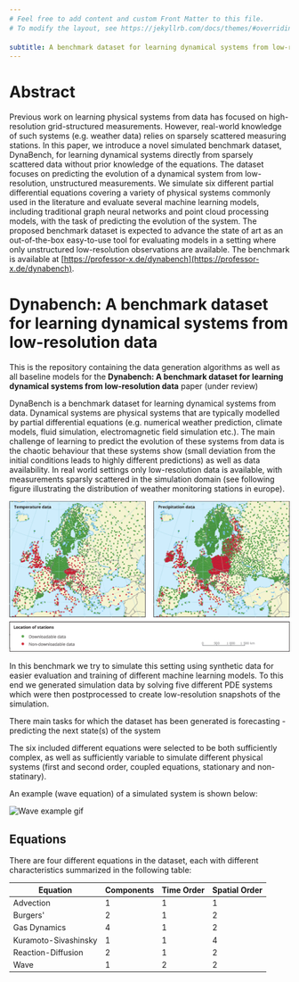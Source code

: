 ```yaml
---
# Feel free to add content and custom Front Matter to this file.
# To modify the layout, see https://jekyllrb.com/docs/themes/#overriding-theme-defaults

subtitle: A benchmark dataset for learning dynamical systems from low-resolution data
---
```


# Abstract
Previous work on learning physical systems from data has focused on high-resolution grid-structured measurements. However, real-world knowledge of such systems (e.g. weather data) relies on sparsely scattered measuring stations. In this paper, we introduce a novel simulated benchmark dataset, DynaBench, for learning dynamical systems directly from sparsely scattered data without prior knowledge of the equations. The dataset focuses on predicting the evolution of a dynamical system from low-resolution, unstructured measurements. We simulate six different partial differential equations covering a variety of physical systems commonly used in the literature and evaluate several machine learning models, including traditional graph neural networks and point cloud processing models, with the task of predicting the evolution of the system. The proposed benchmark dataset is expected to advance the state of art as an out-of-the-box easy-to-use tool for evaluating models in a setting where only unstructured low-resolution observations are available. The benchmark is available at [https://professor-x.de/dynabench](https://professor-x.de/dynabench).



# Dynabench: A benchmark dataset for learning dynamical systems from low-resolution data

This is the repository containing the data generation algorithms as well as all baseline models for the __Dynabench: A benchmark dataset for learning dynamical systems from low-resolution data__ paper (under review)

DynaBench is a benchmark dataset for learning dynamical systems from data. Dynamical systems are physical systems that are typically modelled by partial differential equations (e.g. numerical weather prediction, climate models, fluid simulation, electromagnetic field simulation etc.). The main challenge of learning to predict the evolution of these systems from data is the chaotic behaviour that these systems show (small deviation from the initial conditions leads to highly different predictions) as well as data availability. In real world settings only low-resolution data is available, with measurements sparsly scattered in the simulation domain (see following figure illustrating the distribution of weather monitoring stations in europe).


![Weather stations europe gif](images/demos/weather_stations.gif)

In this benchmark we try to simulate this setting using synthetic data for easier evaluation and training of different machine learning models. To this end we generated simulation data by solving five different PDE systems which were then postprocessed to create low-resolution snapshots of the simulation.

There main tasks for which the dataset has been generated is forecasting - predicting the next state(s) of the system

The six included different equations were selected to be both sufficiently complex, as well as sufficiently variable to simulate different physical systems (first and second order, coupled equations, stationary and non-statinary).

An example (wave equation) of a simulated system is shown below:

![Wave example gif](images/demos/equation_example_wave.gif)


## Equations
There are four different equations in the dataset, each with different characteristics summarized in the following table:

| Equation             | Components | Time Order | Spatial Order |
|----------------------|------------|------------|---------------|
| Advection            | 1          | 1          | 1             |
| Burgers'             | 2          | 1          | 2             |
| Gas Dynamics         | 4          | 1          | 2             |
| Kuramoto-Sivashinsky | 1          | 1          | 4             |
| Reaction-Diffusion   | 2          | 1          | 2             |
| Wave                 | 1          | 2          | 2             |
